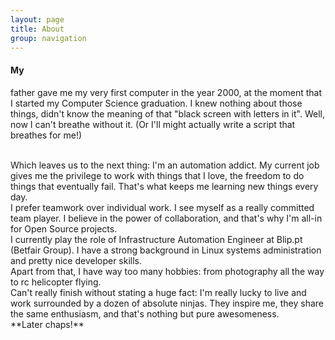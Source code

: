 ```yaml
---
layout: page
title: About
group: navigation
---
```

#### My
father gave me my very first computer in the year 2000, at the moment that I started my Computer Science graduation.
I knew nothing about those things, didn't know the meaning of that "black screen with letters in it". Well, now I can't breathe without it. (Or I'll might actually write a script that breathes for me!)

<br>
Which leaves us to the next thing: I'm an automation addict. My current job gives me the privilege to work with things that I love, the freedom to do things that eventually fail. That's what keeps me learning new things every day.

<br>
I prefer teamwork over individual work. I see myself as a really committed team player. I believe in the power of collaboration, and that's why I'm all-in for Open Source projects.

<br>
I currently play the role of Infrastructure Automation Engineer at Blip.pt (Betfair Group). I have a strong background in Linux systems administration and pretty nice developer skills.

<br>
Apart from that, I have way too many hobbies: from photography all the way to rc helicopter flying.

<br>
Can't really finish without stating a huge fact: I'm really lucky to live and work surrounded by a dozen of absolute ninjas. They inspire me, they share the same enthusiasm, and that's nothing but pure awesomeness.

<br>
**Later chaps!**
